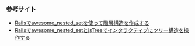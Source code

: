 ### 参考サイト
- [Railsでawesome_nested_setを使って階層構造を作成する](http://ruby-rails.hatenadiary.com/entry/20150216/1424092796)
- [Railsでawesome_nested_setとjsTreeでインタラクティブにツリー構造を操作する](http://ruby-rails.hatenadiary.com/entry/20150217/1424179269)
